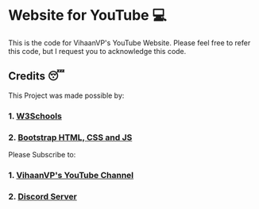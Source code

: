# Website for YouTube :computer:
This is the code for VihaanVP's YouTube Website. Please feel free to refer this code, but I request you to acknowledge this code.

## Credits :sleeping:
This Project was made possible by:

### 1. [W3Schools](https://www.w3schools.com/html/)
### 2. [Bootstrap HTML, CSS and JS](https://getbootstrap.com/docs/5.3/getting-started/introduction/)

Please Subscribe to:

### 1. [VihaanVP's YouTube Channel](https://www.youtube.com/@vihaanvp?sub_confirmation=1)
### 2. [Discord Server](https://discord.gg/NrvbNXB6KS)
